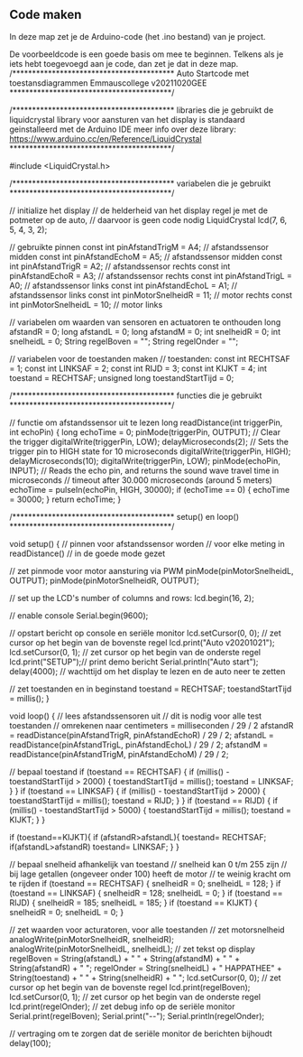 ## Code maken

In deze map zet je de Arduino-code (het .ino bestand) van je project.

De voorbeeldcode is een goede basis om mee te beginnen. Telkens als je iets hebt toegevoegd aan je code, dan zet je dat in deze map. 
/*****************************************
   Auto Startcode
   met toestansdiagrammen
   Emmauscollege
   v20211020GEE
 *****************************************/

/*****************************************
   libraries die je gebruikt
   de liquidcrystal library voor aansturen van het display
   is standaard geinstalleerd met de Arduino IDE
   meer info over deze library:
   https://www.arduino.cc/en/Reference/LiquidCrystal
 *****************************************/

#include <LiquidCrystal.h>

/*****************************************
   variabelen die je gebruikt
 *****************************************/

// initialize het display
// de helderheid van het display regel je met de potmeter op de auto,
// daarvoor is geen code nodig
LiquidCrystal lcd(7, 6, 5, 4, 3, 2);

// gebruikte pinnen
const int pinAfstandTrigM = A4; // afstandssensor midden
const int pinAfstandEchoM = A5; // afstandssensor midden
const int pinAfstandTrigR = A2; // afstandssensor rechts
const int pinAfstandEchoR = A3; // afstandssensor rechts
const int pinAfstandTrigL = A0; // afstandssensor links
const int pinAfstandEchoL = A1; // afstandssensor links
const int pinMotorSnelheidR = 11; // motor rechts
const int pinMotorSnelheidL = 10; // motor links

// variabelen om waarden van sensoren en actuatoren te onthouden
long afstandR = 0;
long afstandL = 0;
long afstandM = 0;
int snelheidR = 0;
int  snelheidL = 0;
String regelBoven = "";
String regelOnder = "";

// variabelen voor de toestanden maken
// toestanden:
const int RECHTSAF = 1;
const int LINKSAF = 2;
const int RIJD = 3;
const int KIJKT = 4;
int toestand = RECHTSAF;
unsigned long toestandStartTijd = 0;

/*****************************************
   functies die je gebruikt
 *****************************************/

// functie om afstandssensor uit te lezen
long readDistance(int triggerPin, int echoPin)
{
  long echoTime = 0;
  pinMode(triggerPin, OUTPUT);  // Clear the trigger
  digitalWrite(triggerPin, LOW);
  delayMicroseconds(2);
  // Sets the trigger pin to HIGH state for 10 microseconds
  digitalWrite(triggerPin, HIGH);
  delayMicroseconds(10);
  digitalWrite(triggerPin, LOW);
  pinMode(echoPin, INPUT);
  // Reads the echo pin, and returns the sound wave travel time in microseconds
  // timeout after 30.000 microseconds (around 5 meters)
  echoTime = pulseIn(echoPin, HIGH, 30000);
  if (echoTime == 0) {
    echoTime = 30000;
  }
  return echoTime;
}



/*****************************************
   setup() en loop()
 *****************************************/

void setup() {
  // pinnen voor afstandssensor worden
  // voor elke meting in readDistance()
  // in de goede mode gezet

  // zet pinmode voor motor aansturing via PWM
  pinMode(pinMotorSnelheidL, OUTPUT);
  pinMode(pinMotorSnelheidR, OUTPUT);

  // set up the LCD's number of columns and rows:
  lcd.begin(16, 2);

  // enable console
  Serial.begin(9600);

  // opstart bericht op console en seriële monitor
  lcd.setCursor(0, 0); // zet cursor op het begin van de bovenste regel
  lcd.print("Auto v20201021");
  lcd.setCursor(0, 1); // zet cursor op het begin van de onderste regel
  lcd.print("SETUP");// print demo bericht
  Serial.println("Auto start");
  delay(4000); // wachttijd om het display te lezen en de auto neer te zetten

  // zet toestanden en in beginstand
  toestand = RECHTSAF;
  toestandStartTijd = millis();
}

void loop() {
  // lees afstandssensoren uit
  // dit is nodig voor alle test toestanden
  // omrekenen naar centimeters = milliseconden / 29 / 2
  afstandR = readDistance(pinAfstandTrigR, pinAfstandEchoR) / 29 / 2;
  afstandL = readDistance(pinAfstandTrigL, pinAfstandEchoL) / 29 / 2;
  afstandM = readDistance(pinAfstandTrigM, pinAfstandEchoM) / 29 / 2;

  // bepaal toestand
  if (toestand == RECHTSAF) {
    if (millis() - toestandStartTijd > 2000) {
      toestandStartTijd = millis();
      toestand = LINKSAF;
    }
  }
  if (toestand == LINKSAF) {
    if (millis() - toestandStartTijd > 2000) {
      toestandStartTijd = millis();
      toestand = RIJD;
    }
  }
  if (toestand == RIJD) {
    if (millis() - toestandStartTijd > 5000) {
      toestandStartTijd = millis();
      toestand = KIJKT;
    }
  }

if (toestand==KIJKT){
  if (afstandR>afstandL){
    toestand= RECHTSAF;
    if(afstandL>afstandR)
    toestand= LINKSAF;
  }
}

  // bepaal snelheid afhankelijk van toestand
  // snelheid kan 0 t/m 255 zijn
  // bij lage getallen (ongeveer onder 100) heeft de motor
  // te weinig kracht om te rijden
  if (toestand == RECHTSAF) {
    snelheidR = 0;
    snelheidL = 128;
  }
  if (toestand == LINKSAF) {
    snelheidR = 128;
    snelheidL = 0;
  }
  if (toestand == RIJD) {
    snelheidR = 185;
    snelheidL = 185;
  }
  if (toestand == KIJKT) {
    snelheidR = 0;
    snelheidL = 0;
  }

  // zet waarden voor acturatoren, voor alle toestanden
  // zet motorsnelheid
  analogWrite(pinMotorSnelheidR, snelheidR);
  analogWrite(pinMotorSnelheidL, snelheidL);
  // zet tekst op display
  regelBoven = String(afstandL) + "   " +
               String(afstandM) + "   " +
               String(afstandR) + "   ";
  regelOnder = String(snelheidL) +
               " HAPPATHEE" + String(toestand) + " " +
               String(snelheidR) + "      ";
  lcd.setCursor(0, 0); // zet cursor op het begin van de bovenste regel
  lcd.print(regelBoven);
  lcd.setCursor(0, 1); // zet cursor op het begin van de onderste regel
  lcd.print(regelOnder);
  // zet debug info op de seriële monitor
  Serial.print(regelBoven);
  Serial.print("--");
  Serial.println(regelOnder);

  // vertraging om te zorgen dat de seriële monitor de berichten bijhoudt
  delay(100);
